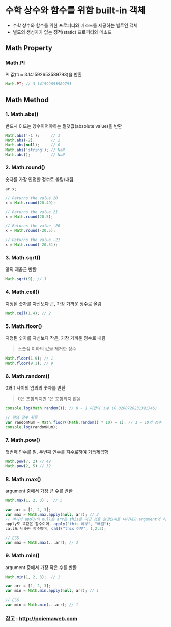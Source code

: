 # 수학 상수와 함수를 위함 built-in 객체

- 수학 상수와 함수를 위한 프로퍼티와 메소드를 제공하는 빌트인 객체
- 별도의 생성자가 없는 정적(static) 프로퍼티와 메소드

## Math Property

### Math.PI

PI 값(π ≈ 3.141592653589793)을 반환

```javascript
Math.PI; // 3.141592653589793
```



## Math Method

### 1. Math.abs()

반드시 0 또는 양수이어야하는 절댓값(absolute value)을 반환

```javascript
Math.abs('-1');     // 1
Math.abs(-2);       // 2
Math.abs(null);     // 0
Math.abs('string'); // NaN
Math.abs();         // NaN
```

### 2. Math.round()

숫자를 가장 인접한 정수로 올림/내림

```javascript
ar x;

// Returns the value 20
x = Math.round(20.49);

// Returns the value 21
x = Math.round(20.5);

// Returns the value -20
x = Math.round(-20.5);

// Returns the value -21
x = Math.round(-20.51);
```

### 3. Math.sqrt()

양의 제곱근 반환

```javascript
Math.sqrt(9); // 3
```

### 4. Math.ceil()

지정된 숫자를 자신보다 큰, 가장 가까운 정수로 올림

```javascript
Math.ceil(1.4); // 2
```



### 5. Math.floor()

지정된 숫자를 자신보다 작은, 가장 가까운 정수로 내림

> 소숫점 이하의 값을 제거한 정수

```javascript
Math.floor(1.9); // 1
Math.floor(9.1); // 9
```

### 6. Math.random()

0과 1 사이의 임의의 숫자를 반환

> 0은 포함되지만 1은 포함되지 않음

```javascript
console.log(Math.random()); // 0 ~ 1 미만의 소수 (0.8208720231391746)

// 랜덤 정수 취득
var randomNum = Math.floor((Math.random() * 10) + 1); // 1 ~ 10의 정수
console.log(randomNum);
```

### 7. Math.pow()

첫번째 인수를 밑, 두번째 인수를 지수로하여 거듭제곱함

```javascript
Math.pow(7, 2) // 49
Math.pow(2, 5) // 32
```

### 8. Math.max()

argument 중에서 가장 큰 수를 반환

```javascript
Math.max(1, 2, 3) ;  // 3

var arr = [1, 2, 3];
var max = Math.max.apply(null, arr); // 3
// 여기서 apply의 null은 arr은 this를 어떤 것을 쓸것인지를 나타내고 argument의 리스트를 나타냄
apply도 똑같은 함수이며, apply("this 여부", "배열");
call도 비슷한 함수이며, call("this 여부", 1,2,3);

// ES6
var max = Math.max(...arr); // 3
```

### 9. Math.min()

argument 중에서 가장 작은 수를 반환

```javascript
Math.min(1, 2, 3);  // 1

var arr = [1, 2, 3];
var min = Math.min.apply(null, arr); // 1

// ES6
var min = Math.min(...arr); // 1
```


### 참고 : http://poiemaweb.com